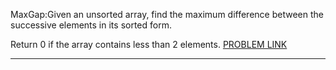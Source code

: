 MaxGap:Given an unsorted array, find the maximum difference between the successive elements in its sorted form.

Return 0 if the array contains less than 2 elements.
<a href="https://leetcode.com/problems/maximum-gap/">PROBLEM LINK</a>
<hr>